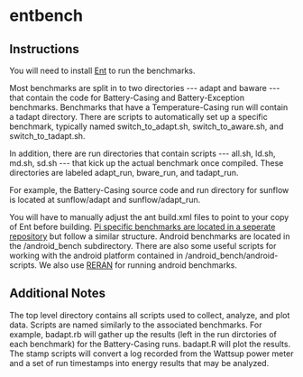 # entbench

Instructions
------------

You will need to install [Ent](https://github.com/anthonycanino1/ent) to run the benchmarks. 

Most benchmarks are split in to two directories --- adapt and baware --- that contain the code for Battery-Casing and Battery-Exception benchmarks. Benchmarks that have a Temperature-Casing run will contain a tadapt directory. There are scripts to automatically set up a specific benchmark, typically named switch_to_adapt.sh, switch_to_aware.sh, and switch_to_tadapt.sh.

In addition, there are run directories that contain scripts --- all.sh, ld.sh, md.sh, sd.sh --- that kick up the actual benchmark once compiled. These directories are labeled adapt_run, bware_run, and tadapt_run.

For example, the Battery-Casing source code and run directory for sunflow is located at sunflow/adapt and sunflow/adapt_run. 

You will have to manually adjust the ant build.xml files to point to your copy of Ent before building. [Pi specific benchmarks are located in a seperate repository](https://github.com/pl-ent-lang/entbench-pi) but follow a similar structure. Android benchmarks are located in the /android_bench subdirectory. There are also some useful scripts for working with the android platform contained in /android_bench/android-scripts. We also use [RERAN](https://github.com/lorenzogomez/RERAN) for running android benchmarks.

Additional Notes
----------------
The top level directory contains all scripts used to collect, analyze, and plot data. Scripts are named similarly to the associated benchmarks. For example, badapt.rb will gather up the results (left in the run dirctories of each benchmark) for the Battery-Casing runs. badapt.R will plot the results. The stamp scripts will convert a log recorded from the Wattsup power meter and a set of run timestamps into energy results that may be analyzed.

